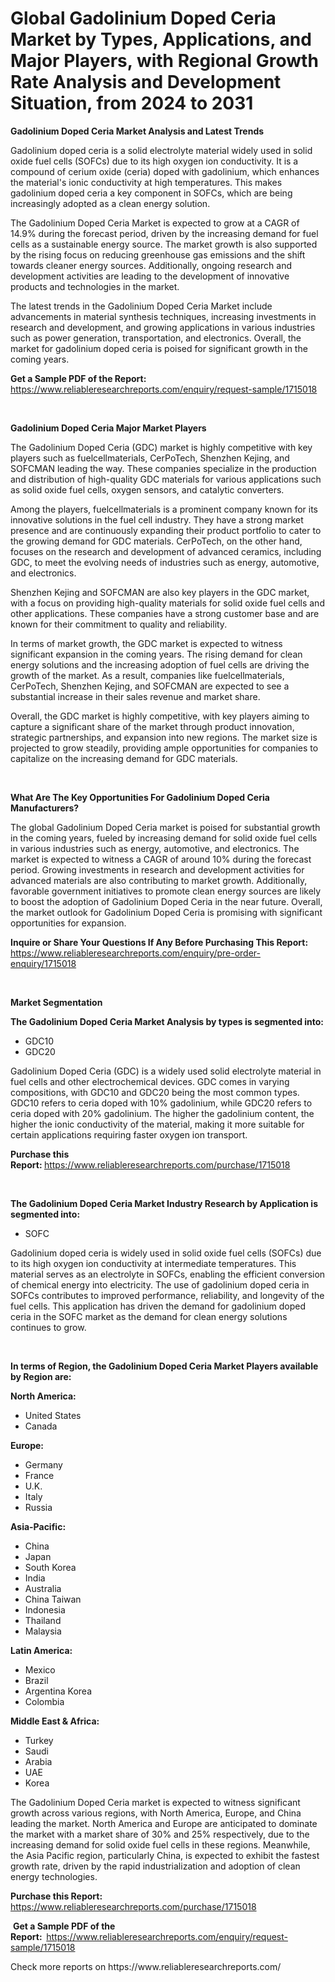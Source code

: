 <p><h1>Global Gadolinium Doped Ceria Market by Types, Applications, and Major Players, with Regional Growth Rate Analysis and Development Situation, from 2024 to 2031</h1></p><p><strong>Gadolinium Doped Ceria Market Analysis and Latest Trends</strong></p>
<p><p>Gadolinium doped ceria is a solid electrolyte material widely used in solid oxide fuel cells (SOFCs) due to its high oxygen ion conductivity. It is a compound of cerium oxide (ceria) doped with gadolinium, which enhances the material's ionic conductivity at high temperatures. This makes gadolinium doped ceria a key component in SOFCs, which are being increasingly adopted as a clean energy solution.</p><p>The Gadolinium Doped Ceria Market is expected to grow at a CAGR of 14.9% during the forecast period, driven by the increasing demand for fuel cells as a sustainable energy source. The market growth is also supported by the rising focus on reducing greenhouse gas emissions and the shift towards cleaner energy sources. Additionally, ongoing research and development activities are leading to the development of innovative products and technologies in the market.</p><p>The latest trends in the Gadolinium Doped Ceria Market include advancements in material synthesis techniques, increasing investments in research and development, and growing applications in various industries such as power generation, transportation, and electronics. Overall, the market for gadolinium doped ceria is poised for significant growth in the coming years.</p></p>
<p><strong>Get a Sample PDF of the Report:&nbsp;</strong> <a href="https://www.reliableresearchreports.com/enquiry/request-sample/1715018">https://www.reliableresearchreports.com/enquiry/request-sample/1715018</a></p>
<p>&nbsp;</p>
<p><strong>Gadolinium Doped Ceria Major Market Players</strong></p>
<p><p>The Gadolinium Doped Ceria (GDC) market is highly competitive with key players such as fuelcellmaterials, CerPoTech, Shenzhen Kejing, and SOFCMAN leading the way. These companies specialize in the production and distribution of high-quality GDC materials for various applications such as solid oxide fuel cells, oxygen sensors, and catalytic converters.</p><p>Among the players, fuelcellmaterials is a prominent company known for its innovative solutions in the fuel cell industry. They have a strong market presence and are continuously expanding their product portfolio to cater to the growing demand for GDC materials. CerPoTech, on the other hand, focuses on the research and development of advanced ceramics, including GDC, to meet the evolving needs of industries such as energy, automotive, and electronics.</p><p>Shenzhen Kejing and SOFCMAN are also key players in the GDC market, with a focus on providing high-quality materials for solid oxide fuel cells and other applications. These companies have a strong customer base and are known for their commitment to quality and reliability.</p><p>In terms of market growth, the GDC market is expected to witness significant expansion in the coming years. The rising demand for clean energy solutions and the increasing adoption of fuel cells are driving the growth of the market. As a result, companies like fuelcellmaterials, CerPoTech, Shenzhen Kejing, and SOFCMAN are expected to see a substantial increase in their sales revenue and market share.</p><p>Overall, the GDC market is highly competitive, with key players aiming to capture a significant share of the market through product innovation, strategic partnerships, and expansion into new regions. The market size is projected to grow steadily, providing ample opportunities for companies to capitalize on the increasing demand for GDC materials.</p></p>
<p>&nbsp;</p>
<p><strong>What Are The Key Opportunities For Gadolinium Doped Ceria Manufacturers?</strong></p>
<p><p>The global Gadolinium Doped Ceria market is poised for substantial growth in the coming years, fueled by increasing demand for solid oxide fuel cells in various industries such as energy, automotive, and electronics. The market is expected to witness a CAGR of around 10% during the forecast period. Growing investments in research and development activities for advanced materials are also contributing to market growth. Additionally, favorable government initiatives to promote clean energy sources are likely to boost the adoption of Gadolinium Doped Ceria in the near future. Overall, the market outlook for Gadolinium Doped Ceria is promising with significant opportunities for expansion.</p></p>
<p><strong>Inquire or Share Your Questions If Any Before Purchasing This Report:</strong> <a href="https://www.reliableresearchreports.com/enquiry/pre-order-enquiry/1715018">https://www.reliableresearchreports.com/enquiry/pre-order-enquiry/1715018</a></p>
<p>&nbsp;</p>
<p><strong>Market Segmentation</strong></p>
<p><strong>The Gadolinium Doped Ceria Market Analysis by types is segmented into:</strong></p>
<p><ul><li>GDC10</li><li>GDC20</li></ul></p>
<p><p>Gadolinium Doped Ceria (GDC) is a widely used solid electrolyte material in fuel cells and other electrochemical devices. GDC comes in varying compositions, with GDC10 and GDC20 being the most common types. GDC10 refers to ceria doped with 10% gadolinium, while GDC20 refers to ceria doped with 20% gadolinium. The higher the gadolinium content, the higher the ionic conductivity of the material, making it more suitable for certain applications requiring faster oxygen ion transport.</p></p>
<p><strong>Purchase this Report:&nbsp;</strong><a href="https://www.reliableresearchreports.com/purchase/1715018">https://www.reliableresearchreports.com/purchase/1715018</a></p>
<p>&nbsp;</p>
<p><strong>The Gadolinium Doped Ceria Market Industry Research by Application is segmented into:</strong></p>
<p><ul><li>SOFC</li></ul></p>
<p><p>Gadolinium doped ceria is widely used in solid oxide fuel cells (SOFCs) due to its high oxygen ion conductivity at intermediate temperatures. This material serves as an electrolyte in SOFCs, enabling the efficient conversion of chemical energy into electricity. The use of gadolinium doped ceria in SOFCs contributes to improved performance, reliability, and longevity of the fuel cells. This application has driven the demand for gadolinium doped ceria in the SOFC market as the demand for clean energy solutions continues to grow.</p></p>
<p>&nbsp;</p>
<p><strong>In terms of Region, the Gadolinium Doped Ceria Market Players available by Region are:</strong></p>
<p>
    <p> <strong> North America: </strong>
        <ul>
            <li>United States</li>
            <li>Canada</li>
        </ul>
        </p> 
    <p> <strong> Europe: </strong>
        <ul>
            <li>Germany</li>
            <li>France</li>
            <li>U.K.</li>
            <li>Italy</li>
            <li>Russia</li>
        </ul>
        </p> 
    <p> <strong> Asia-Pacific: </strong>
        <ul>
            <li>China</li>
            <li>Japan</li>
            <li>South Korea</li>
            <li>India</li>
            <li>Australia</li>
            <li>China Taiwan</li>
            <li>Indonesia</li>
            <li>Thailand</li>
            <li>Malaysia</li>
        </ul>
        </p> 
    <p> <strong> Latin America: </strong>
        <ul>
            <li>Mexico</li>
            <li>Brazil</li>
            <li>Argentina Korea</li>
            <li>Colombia</li>
        </ul>
        </p> 
    <p> <strong> Middle East & Africa: </strong>
        <ul>
            <li>Turkey</li>
            <li>Saudi</li>
            <li>Arabia</li>
            <li>UAE</li>
            <li>Korea</li>
        </ul>
    </p>
    </p>
<p><p>The Gadolinium Doped Ceria market is expected to witness significant growth across various regions, with North America, Europe, and China leading the market. North America and Europe are anticipated to dominate the market with a market share of 30% and 25% respectively, due to the increasing demand for solid oxide fuel cells in these regions. Meanwhile, the Asia Pacific region, particularly China, is expected to exhibit the fastest growth rate, driven by the rapid industrialization and adoption of clean energy technologies.</p></p>
<p><strong>Purchase this Report: </strong><a href="https://www.reliableresearchreports.com/purchase/1715018">https://www.reliableresearchreports.com/purchase/1715018</a></p>
<p>&nbsp;<strong>Get a Sample PDF of the Report:&nbsp;&nbsp;</strong><a href="https://www.reliableresearchreports.com/enquiry/request-sample/1715018">https://www.reliableresearchreports.com/enquiry/request-sample/1715018</a></p>
<p><strong></strong></p>
<p>Check more reports on https://www.reliableresearchreports.com/</p>